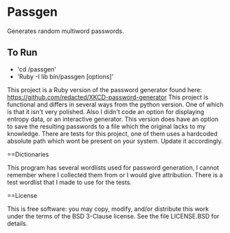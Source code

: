 Passgen
=============

Generates random multiword passwords.

To Run
-------------
* 'cd /passgen'
* 'Ruby -I lib bin/passgen [options]'

This project is a Ruby version of the password generator found here: https://github.com/redacted/XKCD-password-generator
This project is functional and differs in several ways from the python version. One of which is that it isn't very polished.
Also I didn't code an option for displaying entropy data, or an interactive generator. This version does have an option to save
the resulting passwords to a file which the original lacks to my knowledge.
There are tests for this project, one of them uses a hardcoded absolute path which wont be present on your system. Update it accordingly.

==Dictionaries

This program has several wordlists used for password generation, I cannot remember where I collected them from or I would give attribution.
There is a test wordlist that I made to use for the tests.

==License

This is free software: you may copy, modify, and/or distribute this work under the terms of the BSD 3-Clause license. See the file LICENSE.BSD for details.